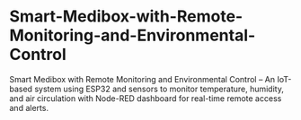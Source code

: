 # Smart-Medibox-with-Remote-Monitoring-and-Environmental-Control
Smart Medibox with Remote Monitoring and Environmental Control – An IoT-based system using ESP32 and sensors to monitor temperature, humidity, and air circulation with Node-RED dashboard for real-time remote access and alerts.
